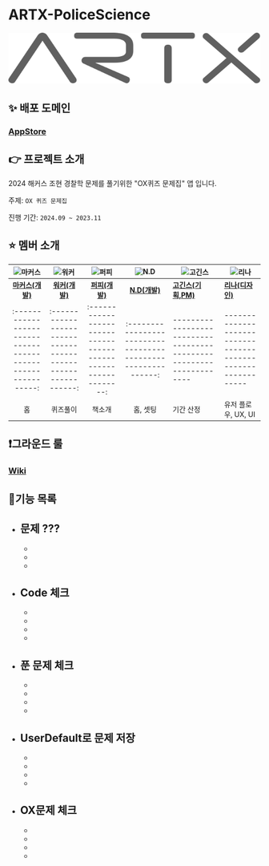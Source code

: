 # ARTX-PoliceScience
![ex_screenshot](./img/artx_logo_gray.svg)

## ✨ 배포 도메인
### [AppStore]( ???? )

## 👉 프로젝트 소개

2024 해커스 조현 경찰학 문제를 풀기위한 "OX퀴즈 문제집" 앱 입니다. 

주제: `OX 퀴즈 문제집`

진행 기간: `2024.09 ~ 2023.11`

## ⭐ 멤버 소개

| ![마커스](https://avatars.githubusercontent.com/u/115053126?v=4) | ![워커](https://avatars.githubusercontent.com/u/119108929?v=4) | ![퍼피](https://github.com/ApplePod) | ![N.D](https://avatars.githubusercontent.com/u/101121953?v=4) | ![고긴스]() | ![리나]() |
|:-----------------------------------------------------------:|:------------------------------------------------------------:|:--------------------------------------------------------------:|:-----------------------------------------------------------:|-------------------------------------------------------------------|-------------------------------------------------------------|
|        [**마커스(개발)**](https://github.com/Medi0202)         |          [**워커(개발)**](https://github.com/LIM-YUSANG)          |           [**퍼피(개발)**](https://avatars.githubusercontent.com/u/20789760?v=4)           |        [**N.D(개발)**](https://github.com/sangyong-99)         | [**고긴스(기획,PM)**]()                    | [**리나(디자인)**]()                 |
|:-----------------------------------------------------------:|:------------------------------------------------------------:|:--------------------------------------------------------------:|:-----------------------------------------------------------:|-------------------------------------------------------------------|-------------------------------------------------------------|
|        홈         |          퀴즈풀이         |           책소개           |        홈, 셋팅        |           기간 산정           |   유저 플로우, UX, UI                |

## ❗️그라운드 룰
### [Wiki](https://github.com/sangyong-99/Team-ARTX-PoliceScience/wiki/%EA%B7%B8%EB%9D%BC%EC%9A%B4%EB%93%9C-%EB%A3%B0)

## 📘기능 목록
- **문제 ???**
  - 
  - 
  - 
  - 
- **Code 체크**
  -
  -
  - 
  - 
  -
- **푼 문제 체크**
  -
  -
  - 
  - 
  -
- **UserDefault로 문제 저장**
  -
  -
  - 
  - 
  -
- **OX문제 체크**
  -
  -
  - 
  - 
  -
